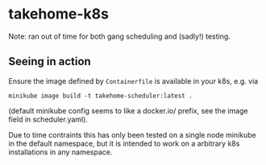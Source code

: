 # takehome-k8s
Note: ran out of time for both gang scheduling and (sadly!) testing.


## Seeing in action
Ensure the image defined by `Containerfile` is available in your k8s, e.g. via

```
minikube image build -t takehome-scheduler:latest .
```

(default minikube config seems to like a docker.io/ prefix, see the image field in scheduler.yaml).

Due to time contraints this has only been tested on a single node minikube in the default namespace, but it is intended to work on a arbitrary k8s installations in any namespace.
